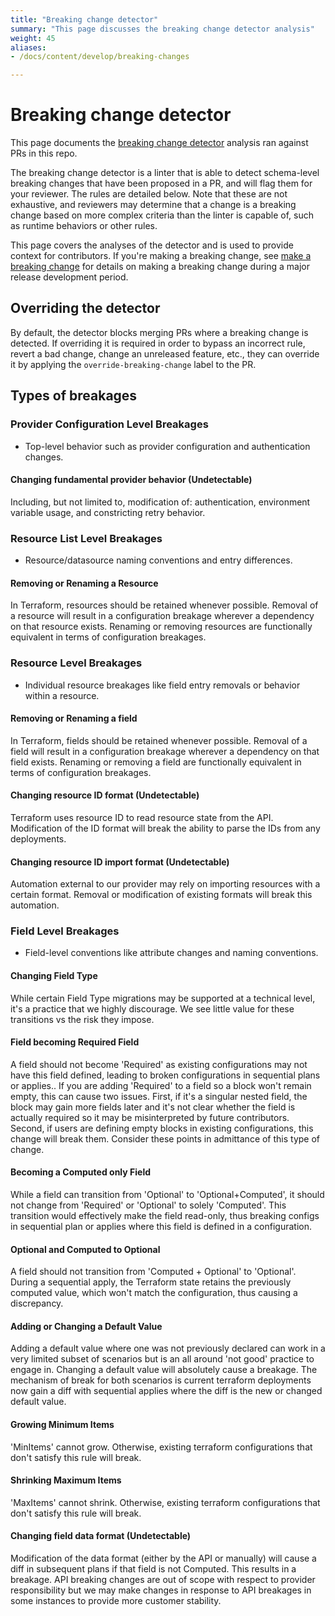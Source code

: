 ```yaml
---
title: "Breaking change detector"
summary: "This page discusses the breaking change detector analysis"
weight: 45
aliases:
- /docs/content/develop/breaking-changes

---
```


# Breaking change detector

This page documents
the [breaking change detector](https://github.com/GoogleCloudPlatform/magic-modules/tree/main/tools/breaking-change-detector)
analysis ran against PRs in this repo.

The breaking change detector is a linter that is able to detect schema-level
breaking changes that have been proposed in a PR, and will flag them for your
reviewer. The rules are detailed below. Note that these are not exhaustive, and
reviewers may determine that a change is a breaking change based on more complex
criteria than the linter is capable of, such as runtime behaviors or other
rules.

This page covers the analyses of the detector and is used to provide context for
contributors. If you're making a breaking change,
see [make a breaking change](/magic-modules/docs/develop/make-a-breaking-change)
for details on making a breaking change during a major release development
period.

## Overriding the detector

By default, the detector blocks merging PRs where a breaking change is detected.
If overriding it is required in order to bypass an incorrect rule, revert a bad
change, change an unreleased feature, etc., they can override it by applying
the `override-breaking-change` label to the PR.

## Types of breakages

### Provider Configuration Level Breakages

* Top-level behavior such as provider configuration and authentication changes.

<h4 id="provider-config-fundamental"> Changing fundamental provider behavior (Undetectable) </h4>

Including, but not limited to, modification of: authentication, environment
variable usage, and constricting retry behavior.

### Resource List Level Breakages

* Resource/datasource naming conventions and entry differences.

<h4 id="resource-map-resource-removal-or-rename"> Removing or Renaming a Resource  </h4>

In Terraform, resources should be retained whenever possible. Removal of a
resource will result in a configuration breakage wherever a dependency on that
resource exists. Renaming or removing resources are functionally equivalent in
terms of configuration breakages.

### Resource Level Breakages

* Individual resource breakages like field entry removals or behavior within a
  resource.

<h4 id="resource-schema-field-removal-or-rename"> Removing or Renaming a field  </h4>

In Terraform, fields should be retained whenever possible. Removal of a field
will result in a configuration breakage wherever a dependency on that field
exists. Renaming or removing a field are functionally equivalent in terms of
configuration breakages.

<h4 id="resource-id"> Changing resource ID format (Undetectable) </h4>

Terraform uses resource ID to read resource state from the API. Modification of
the ID format will break the ability to parse the IDs from any deployments.

<h4 id="resource-import-format"> Changing resource ID import format (Undetectable) </h4>

Automation external to our provider may rely on importing resources with a
certain format. Removal or modification of existing formats will break this
automation.

### Field Level Breakages

* Field-level conventions like attribute changes and naming conventions.

<h4 id="field-changing-type"> Changing Field Type  </h4>

While certain Field Type migrations may be supported at a technical level, it's
a practice that we highly discourage. We see little value for these transitions
vs the risk they impose.

<h4 id="field-optional-to-required"> Field becoming Required Field  </h4>

A field should not become 'Required' as existing configurations may not have
this field defined, leading to broken configurations in sequential plans or
applies.. If you are adding 'Required' to a field so a block won't remain empty,
this can cause two issues. First, if it's a singular nested field, the block may
gain more fields later and it's not clear whether the field is actually required
so it may be misinterpreted by future contributors. Second, if users are
defining empty blocks in existing configurations, this change will break them.
Consider these points in admittance of this type of change.

<h4 id="field-becoming-computed"> Becoming a Computed only Field  </h4>

While a field can transition from 'Optional' to 'Optional+Computed', it should
not change from 'Required' or 'Optional' to solely 'Computed'. This transition
would effectively make the field read-only, thus breaking configs in sequential
plan or applies where this field is defined in a configuration.

<h4 id="field-oc-to-c"> Optional and Computed to Optional  </h4>

A field should not transition from 'Computed + Optional' to 'Optional'. During a
sequential apply, the Terraform state retains the previously computed value,
which won't match the configuration, thus causing a discrepancy.

<h4 id="field-changing-default-value"> Adding or Changing a Default Value  </h4>

Adding a default value where one was not previously declared can work in a very
limited subset of scenarios but is an all around 'not good' practice to engage
in. Changing a default value will absolutely cause a breakage. The mechanism of
break for both scenarios is current terraform deployments now gain a diff with
sequential applies where the diff is the new or changed default value.

<h4 id="field-growing-min"> Growing Minimum Items  </h4>

'MinItems' cannot grow. Otherwise, existing terraform configurations that don't
satisfy this rule will break.

<h4 id="field-shrinking-max"> Shrinking Maximum Items  </h4>

'MaxItems' cannot shrink. Otherwise, existing terraform configurations that
don't satisfy this rule will break.

<h4 id="field-changing-data-format"> Changing field data format (Undetectable) </h4>

Modification of the data format (either by the API or manually) will cause a
diff in subsequent plans if that field is not Computed. This results in a
breakage. API breaking changes are out of scope with respect to provider
responsibility but we may make changes in response to API breakages in some
instances to provide more customer stability.

